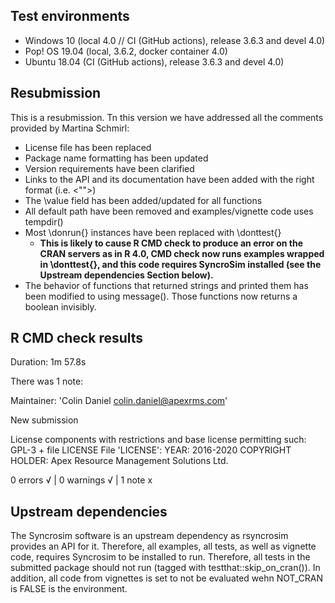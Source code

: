 ## Test environments
* Windows 10 (local 4.0 // CI (GitHub actions), release 3.6.3 and devel 4.0)
* Pop! OS 19.04 (local, 3.6.2, docker container 4.0)
* Ubuntu 18.04 (CI (GitHub actions), release 3.6.3 and devel 4.0)

## Resubmission
This is a resubmission. 
Tn this version we have addressed all the comments provided by Martina Schmirl:

* License file has been replaced
* Package name formatting has been updated
* Version requirements have been clarified
* Links to the API and its documentation have been added with the right format (i.e. <"">)
* The \value field has been added/updated for all functions
* All default path have been removed and examples/vignette code uses tempdir()
* Most \donrun{} instances have been replaced with \donttest{}
  * **This is likely to cause R CMD check to produce an error on the CRAN servers as in R 4.0, CMD check now runs examples wrapped in \donttest{}, and this code requires SyncroSim installed (see the Upstream dependencies Section below).**
* The behavior of functions that returned strings and printed them has been modified to using message(). Those functions now returns a boolean invisibly.

## R CMD check results
Duration: 1m 57.8s

There was 1 note:

  Maintainer: 'Colin Daniel <colin.daniel@apexrms.com>'
  
  New submission
  
  License components with restrictions and base license permitting such:
    GPL-3 + file LICENSE
  File 'LICENSE':
    YEAR: 2016-2020
    COPYRIGHT HOLDER: Apex Resource Management Solutions Ltd.

0 errors √ | 0 warnings √ | 1 note x

## Upstream dependencies

The Syncrosim software is an upstream dependency as rsyncrosim provides an API for it. Therefore, all examples, all tests, as well as vignette code, requires Syncrosim to be installed to run. Therefore, all tests in the submitted package should not run (tagged with testthat::skip_on_cran()). In addition, all code from vignettes is set to not be evaluated wehn NOT_CRAN is FALSE is the environment.